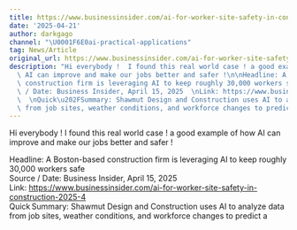 ```yaml
---
title: https://www.businessinsider.com/ai-for-worker-site-safety-in-construction-2025-4
date: '2025-04-21'
author: darkgago
channel: "\U0001F6E0ai-practical-applications"
tag: News/Article
original_url: https://www.businessinsider.com/ai-for-worker-site-safety-in-construction-2025-4
description: "Hi everybody !  I found this real world case ! a good example of how\
  \ AI can improve and make our jobs better and safer !\n\nHeadline: A Boston-based\
  \ construction firm is leveraging AI to keep roughly 30,000 workers safe  \nSource\
  \ / Date: Business Insider, April 15, 2025  \nLink: https://www.businessinsider.com/ai-for-worker-site-safety-in-construction-2025-4\
  \  \nQuick\u202FSummary: Shawmut Design and Construction uses AI to analyze data\
  \ from job sites, weather conditions, and workforce changes to predict a"
---
```


Hi everybody !  I found this real world case ! a good example of how AI can improve and make our jobs better and safer !

Headline: A Boston-based construction firm is leveraging AI to keep roughly 30,000 workers safe  
Source / Date: Business Insider, April 15, 2025  
Link: https://www.businessinsider.com/ai-for-worker-site-safety-in-construction-2025-4  
Quick Summary: Shawmut Design and Construction uses AI to analyze data from job sites, weather conditions, and workforce changes to predict a